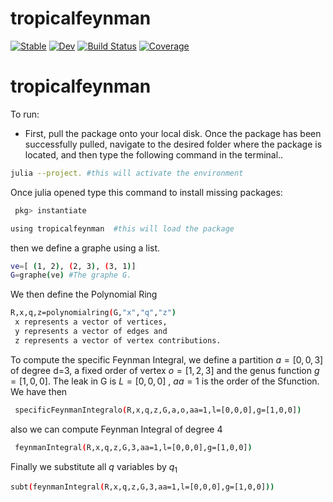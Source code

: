 # tropicalfeynman

[![Stable](https://img.shields.io/badge/docs-stable-blue.svg)](https://github.com/singular-gpispace/tropicalfeynman/stable/)
[![Dev](https://img.shields.io/badge/docs-dev-blue.svg)](https://github.com/singular-gpispace/tropicalfeynman/dev/)
[![Build Status](https://github.com/singular-gpispace/tropicalfeynman/actions/workflows/CI.yml/badge.svg?branch=main)](https://github.com/singular-gpispace/tropicalfeynman/actions/workflows/CI.yml?query=branch%3Amain)
[![Coverage](https://codecov.io/gh/singular-gpispace/tropicalfeynman.jl/branch/main/graph/badge.svg)](https://codecov.io/gh/singular-gpispace/tropicalfeynman.jl)

# tropicalfeynman

To run:

- First, pull the package onto your local disk. Once the package has been successfully pulled, navigate to the desired folder where the package is located, and then type the following command in the terminal..

```bash
julia --project. #this will activate the environment 
```

Once julia opened type this command to install missing packages:

```bash
 pkg> instantiate 
```

```bash
using tropicalfeynman  #this will load the package 
```

then we define a graphe using a list.

```bash
ve=[ (1, 2), (2, 3), (3, 1)]  
G=graphe(ve) #The graphe G.

```

We then define the Polynomial Ring

```bash
R,x,q,z=polynomialring(G,"x","q","z")
 x represents a vector of vertices, 
 y represents a vector of edges and 
 z represents a vector of vertex contributions.
```

To compute the specific Feynman Integral, we define a partition  $a=[0,0,3]$  of degree d=3, a fixed order of vertex $o=[1,2,3]$ and the genus function $g=[1,0,0]$. The leak in G is $L=[0,0,0]$ , $aa=1$ is the order of the Sfunction. We have then

```bash
 specificFeynmanIntegralo(R,x,q,z,G,a,o,aa=1,l=[0,0,0],g=[1,0,0])
```

also we can compute Feynman Integral of degree 4

```bash
 feynmanIntegral(R,x,q,z,G,3,aa=1,l=[0,0,0],g=[1,0,0])
```

Finally we substitute all $q$  variables by $q_{1}$

```bash
subt(feynmanIntegral(R,x,q,z,G,3,aa=1,l=[0,0,0],g=[1,0,0]))
```
